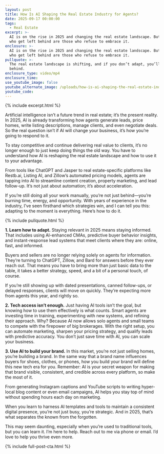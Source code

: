```yaml
---
layout: post
title: How Is AI Shaping the Real Estate Industry for Agents?
date: 2025-09-17 00:00:00
tags:
  - Real Estate
excerpt: >-
  AI is on the rise in 2025 and changing the real estate landscape. But the ones
  who get left behind are those who refuse to embrace it.
enclosure: >-
  AI is on the rise in 2025 and changing the real estate landscape. But the ones
  who get left behind are those who refuse to embrace it.
pullquote: >-
  The real estate landscape is shifting, and if you don’t adapt, you’ll get left
  behind.
enclosure_type: video/mp4
enclosure_time:
use_youtube_image: false
youtube_alternate_image: /uploads/how-is-ai-shaping-the-real-estate-industry-for-agents.png
youtube_code:
---
```

{% include excerpt.html %}

Artificial intelligence isn’t a future trend in real estate; it’s the present reality. In 2025, AI is already transforming how agents generate leads, price homes, write listing descriptions, manage clients, and even negotiate deals. So the real question isn’t if AI will change your business, it’s how you’re going to respond to it.

To stay competitive and continue delivering real value to clients, it’s no longer enough to just keep doing things the old way. You have to understand how AI is reshaping the real estate landscape and how to use it to your advantage.

From tools like ChatGPT and Jasper to real estate-specific platforms like Restb.ai, Listing AI, and Zillow’s automated pricing models, agents are tapping into AI to streamline content creation, property marketing, and lead follow-up. It’s not just about automation; it’s about acceleration.

If you’re still doing all your work manually, you’re not just behind—you’re burning time, energy, and opportunity. With years of experience in the industry, I’ve seen firsthand which strategies win, and I can tell you this: adapting to the moment is everything. Here’s how to do it.

{% include pullquote.html %}

**1\. Learn how to adapt.** Staying relevant in 2025 means staying informed. That includes using AI-enhanced CMAs, predictive buyer behavior insights, and instant-response lead systems that meet clients where they are: online, fast, and informed.

Buyers and sellers are no longer relying solely on agents for information. They’re turning to ChatGPT, Zillow, and Bard for answers before they ever reach out. That means you have to bring more than just basic data to the table, it takes a better strategy, speed, and a bit of a personal touch, of course.

If you’re still showing up with dated presentations, canned follow-ups, or delayed responses, clients will move on quickly. They’re expecting more from agents this year, and rightly so.

**2\. Tech access isn’t enough.** Just having AI tools isn’t the goal, but knowing how to use them effectively is what counts. Smart agents are investing time in training, experimenting with new systems, and refining their approach. Why? Because AI now allows solo agents and small teams to compete with the firepower of big brokerages. With the right setup, you can automate marketing, sharpen your pricing strategy, and qualify leads with predictive accuracy. You don’t just save time with AI, you can scale your business.

**3\. Use AI to build your brand.** In this market, you’re not just selling homes, you’re building a brand. In the same way that a brand name influences buyers for shoes, clothes, or phones, how you build your brand will define this new tech era for you. Remember: AI is your secret weapon for making that brand visible, consistent, and credible across every platform, so make the most of it.

From generating Instagram captions and YouTube scripts to writing hyper-local blog content or even email campaigns, AI helps you stay top of mind without spending hours each day on marketing.

When you learn to harness AI templates and tools to maintain a consistent digital presence, you’re not just busy, you’re strategic. And in 2025, that’s what separates the known from the forgotten.

This may seem daunting, especially when you’re used to traditional tools, but you can learn it. I’m here to help. Reach out to me via phone or email. I’d love to help you thrive even more.

{% include full-post-cta.html %}